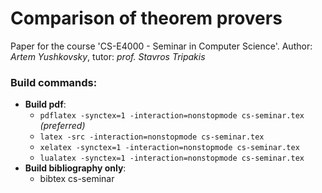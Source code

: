 # Comparison of theorem provers
Paper for the course 'CS-E4000 - Seminar in Computer Science'.
Author: *Artem Yushkovsky*, tutor: *prof. Stavros Tripakis*

### Build commands:
- **Build pdf**: 
  - `pdflatex -synctex=1 -interaction=nonstopmode cs-seminar.tex`  *(preferred)*
  - `latex -src -interaction=nonstopmode cs-seminar.tex`
  - `xelatex -synctex=1 -interaction=nonstopmode cs-seminar.tex`
  - `lualatex -synctex=1 -interaction=nonstopmode cs-seminar.tex`
- **Build bibliography only**: 
  - bibtex cs-seminar